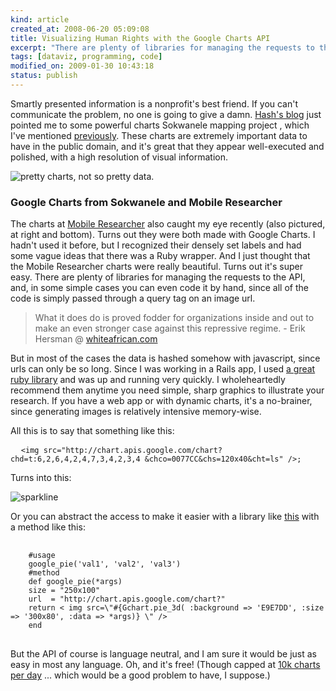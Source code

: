 ```yaml
--- 
kind: article
created_at: 2008-06-20 05:09:08
title: Visualizing Human Rights with the Google Charts API
excerpt: "There are plenty of libraries for managing the requests to the API, and, in some simple cases you can even code it by hand, since all of the code is simply passed through a query tag on an image url."
tags: [dataviz, programming, code]
modified_on: 2009-01-30 10:43:18
status: publish
---
```


Smartly presented information is a nonprofit's best friend. If you can't communicate the problem, no one is going to give a damn. <a href="http://whiteafrican.com/?p=1081">Hash's blog</a> just pointed me to some powerful charts Sokwanele mapping project , which I've mentioned <a href="http://unthinkingly.com/2008/04/11/zimbabwe-election-watch-map/">previously</a>. These charts are extremely important data to have in the public domain, and it's great that they 
appear well-executed and polished, with a high resolution of visual information. 

<img src="/images/charts.gif" title="google charts" alt="pretty charts, not so pretty data."/><h3 class="caption">Google Charts from Sokwanele and Mobile Researcher</h3>

The charts at <a href="http://www.populi.net/mobileresearcher/">Mobile Researcher</a> also caught my eye recently (also pictured, at right and bottom). Turns out they were both made with Google Charts. I hadn't used it before, but I recognized their densely set labels and had some vague ideas that there was a Ruby wrapper. And I just thought that the Mobile Researcher charts were really beautiful. Turns out it's super easy. There are plenty of libraries for managing the requests to the API, and, in some simple cases you can even code it by hand, since all of the code is simply passed through a query tag on an image url. <blockquote class="small">What it does do is proved fodder for organizations inside and out to make an even stronger case against this repressive regime.
<span class="attribution">- Erik Hersman @ <a href="http://whiteafrican.com">whiteafrican.com</a></span></blockquote>But in most of the cases the data is hashed somehow with javascript, since urls can only be so long. Since I was working in a Rails  app, I used <a href="http://googlecharts.rubyforge.org/">a great ruby library</a> and was up and running very quickly. I wholeheartedly recommend them anytime you need simple, sharp graphics to illustrate your research. If you have a web app or with dynamic charts, it's a no-brainer, since generating images is relatively intensive memory-wise.

All this is to say that something like this: 

<pre>
  <code>&lt;img src="http://chart.apis.google.com/chart?chd=t:6,2,6,4,2,4,7,3,4,2,3,4 &chco=0077CC&chs=120x40&cht=ls" /&gt;;</code>
</pre>

Turns into this: 

<img src="/images/spark.png" alt="sparkline" class="fullwidth"/>

Or you can abstract the access to make it easier with a library like <a href="http://googlecharts.rubyforge.org/">this</a> with a method like this:


<pre>
  <code>
    #usage
    google_pie('val1', 'val2', 'val3')
    #method
    def google_pie(*args)
    size = "250x100"
    url  = "http://chart.apis.google.com/chart?"
    return < img src=\"#{Gchart.pie_3d( :background => 'E9E7DD', :size => '300x80', :data => *args)} \" />
    end
  </code> 
</pre>

But the API of course is language neutral, and I am sure it would be just as easy in most any language. Oh, and it's free! (Though capped at <a href="http://code.google.com/apis/chart/">10k charts per day</a> ... which would be a good problem to have, I suppose.) 


